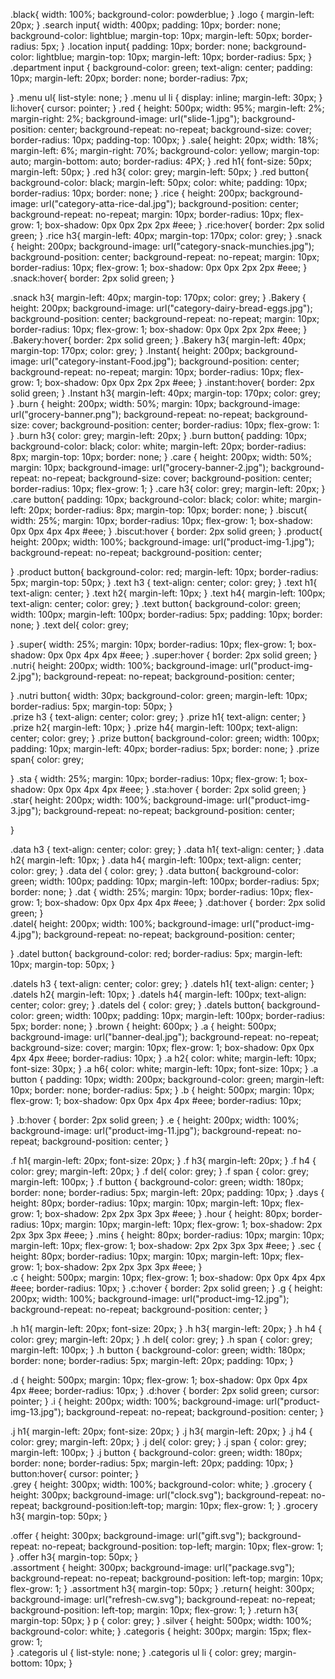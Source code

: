 .black{
    width: 100%;
    background-color: powderblue;
}
.logo {
    margin-left: 20px;
}
.search input{
    width: 400px;
    padding: 10px;
    border: none;
    background-color: lightblue;
    margin-top: 10px;
    margin-left: 50px;
    border-radius: 5px;
}
.location input{
    padding: 10px;
    border: none;
    background-color: lightblue;
    margin-top: 10px;
    margin-left: 10px;
    border-radius: 5px;
}
.department input {
    background-color: green;
    text-align: center;
    padding: 10px;
    margin-left: 20px;
    border: none;
    border-radius: 7px;
    
}
.menu ul{
   list-style: none;
}
.menu ul li {
   display: inline;
   margin-left: 30px;
}
li:hover{
  cursor: pointer;
}
.red {
   height: 500px;
   width: 95%;
   margin-left: 2%;
   margin-right: 2%;
   background-image: url("slide-1.jpg"); 
   background-position: center;
   background-repeat: no-repeat; 
   background-size: cover;
   border-radius: 10px;
   padding-top: 100px;
}
.sale{
   height: 20px;
   width: 18%;
   margin-left: 6%;
   margin-right: 70%;
   background-color: yellow;
   margin-top: auto;
   margin-bottom: auto;
   border-radius: 4PX;
}
.red h1{
   font-size: 50px;
   margin-left: 50px;
}
.red h3{
   color: grey;
   margin-left: 50px;
}
.red button{
   background-color: black;
   margin-left: 50px;
   color: white;
   padding: 10px;
   border-radius: 10px;
   border: none;
}
.rice {
  height: 200px;
  background-image: url("category-atta-rice-dal.jpg");
  background-position: center;
  background-repeat: no-repeat;
  margin: 10px;
  border-radius: 10px;
  flex-grow: 1;
  box-shadow: 0px 0px 2px 2px #eee;
}
.rice:hover{
  border: 2px solid green;
}
.rice h3{
   margin-left: 40px;
   margin-top: 170px;
   color: grey;
}
.snack {
  height: 200px;
  background-image: url("category-snack-munchies.jpg");
  background-position: center;
  background-repeat: no-repeat;
  margin: 10px;
  border-radius: 10px;
  flex-grow: 1;
  box-shadow: 0px 0px 2px 2px #eee;
}
.snack:hover{
  border: 2px solid green;
}

.snack h3{
  margin-left: 40px;
  margin-top: 170px;
  color: grey;
}
.Bakery {
  height: 200px;
   background-image: url("category-dairy-bread-eggs.jpg");
  background-position: center;
  background-repeat: no-repeat;
  margin: 10px;
  border-radius: 10px;
  flex-grow: 1;
  box-shadow: 0px 0px 2px 2px #eee;
}
.Bakery:hover{
  border: 2px solid green;
}
.Bakery h3{
 margin-left: 40px;
 margin-top: 170px;
 color: grey;
}
.Instant{
  height: 200px;
  background-image: url("category-instant-Food.jpg");
  background-position: center;
  background-repeat: no-repeat;
  margin: 10px;
  border-radius: 10px;
  flex-grow: 1;
  box-shadow: 0px 0px 2px 2px #eee;
}
.instant:hover{
  border: 2px solid green;
}
.Instant h3{
 margin-left: 40px;
 margin-top: 170px;
 color: grey;
}
.burn {
    height: 200px;
    width: 50%;
    margin: 10px;
    background-image: url("grocery-banner.png");
    background-repeat: no-repeat;
    background-size: cover;
    background-position: center;
    border-radius: 10px;
    flex-grow: 1:
}
.burn h3{
    color: grey;
    margin-left: 20px;
}
.burn button{
    padding: 10px;
    background-color: black;
    color: white;
    margin-left: 20px;
    border-radius: 8px;
    margin-top: 10px;
    border: none;
}
.care {
    height: 200px;
    width: 50%;
    margin: 10px;
    background-image: url("grocery-banner-2.jpg");
    background-repeat: no-repeat;
    background-size: cover;
    background-position: center;
    border-radius: 10px;
    flex-grow: 1;
}
.care h3{
    color: grey;
    margin-left: 20px;
}
.care button{
    padding: 10px;
    background-color: black;
    color: white;
    margin-left: 20px;
    border-radius: 8px;
    margin-top: 10px;
    border: none;
}
.biscut{
  width: 25%;
  margin: 10px;
  border-radius: 10px;
  flex-grow: 1;
  box-shadow: 0px 0px 4px 4px #eee;
}
.biscut:hover {
  border: 2px solid green;
}
.product{
  height: 200px;
  width: 100%;
  background-image: url("product-img-1.jpg");
  background-repeat: no-repeat;
  background-position: center;
  
}
.product button{
  background-color: red;
  margin-left: 10px;
  border-radius: 5px; 
  margin-top: 50px;
}
.text h3 {
 text-align: center;
 color: grey;
}
.text h1{
   text-align: center;
}
.text h2{
  margin-left: 10px;
}
.text h4{
  margin-left: 100px;
  text-align: center;
  color: grey;
}
.text button{
 background-color: green;
 width: 100px;
 margin-left: 100px;
 border-radius: 5px;
 padding: 10px;
 border: none;
}
.text del{
 color: grey;
  
}
.super{
  width: 25%;
  margin: 10px;
  border-radius: 10px;
  flex-grow: 1;
  box-shadow: 0px 0px 4px 4px #eee;
}
.super:hover {
  border: 2px solid green;
}    
.nutri{
  height: 200px;
  width: 100%;
  background-image: url("product-img-2.jpg");
  background-repeat: no-repeat;
  background-position: center;
  
}
.nutri button{
  width: 30px;
  background-color: green;
  margin-left: 10px;
  border-radius: 5px; 
  margin-top: 50px;
}  
.prize h3 {
 text-align: center;
 color: grey;
}
.prize h1{
   text-align: center;
}
.prize h2{
  margin-left: 10px;
}
.prize h4{
  margin-left: 100px;
  text-align: center;
  color: grey;
}
.prize button{
 background-color: green;
 width: 100px;
 padding: 10px;
 margin-left: 40px;
 border-radius: 5px;
 border: none;
}
.prize span{
 color: grey;
  
}
.sta {
  width: 25%;
  margin: 10px;
  border-radius: 10px;
  flex-grow: 1;
  box-shadow: 0px 0px 4px 4px #eee;
}
.sta:hover {
  border: 2px solid green;
}    
.star{
  height: 200px;
  width: 100%;
  background-image: url("product-img-3.jpg");
  background-repeat: no-repeat;
  background-position: center;
  
}

.data h3 {
 text-align: center;
 color: grey;
}
.data h1{
   text-align: center;
}
.data h2{
  margin-left: 10px;
}
.data h4{
  margin-left: 100px;
  text-align: center;
  color: grey;
}
.data del {
  color: grey;
}
.data button{
 background-color: green;
 width: 100px;
 padding: 10px;
 margin-left: 100px;
 border-radius: 5px;
 border: none;
}
.dat {
  width: 25%;
  margin: 10px;
  border-radius: 10px;
  flex-grow: 1;
  box-shadow: 0px 0px 4px 4px #eee;
}
.dat:hover {
  border: 2px solid green;
}    
.datel{
  height: 200px;
  width: 100%;
  background-image: url("product-img-4.jpg");
  background-repeat: no-repeat;
  background-position: center;
  
}
.datel button{
  background-color: red;
  border-radius: 5px;
  margin-left: 10px;
  margin-top: 50px;
}
    

.datels h3 {
 text-align: center;
 color: grey;
}
.datels h1{
   text-align: center;
}
.datels h2{
  margin-left: 10px;
}
.datels h4{
  margin-left: 100px;
  text-align: center;
  color: grey;
}
.datels del {
  color: grey;
}
.datels button{
 background-color: green;
 width: 100px;
 padding: 10px;
 margin-left: 100px;
 border-radius: 5px;
 border: none;
}
.brown {
  height: 600px;
}
.a {
  height: 500px;
  background-image: url("banner-deal.jpg");
  background-repeat: no-repeat;
  background-size: cover;
  margin: 10px;
  flex-grow: 1;
  box-shadow: 0px 0px 4px 4px #eee;
  border-radius: 10px;
} 
.a h2{
  color: white;
  margin-left: 10px;
  font-size: 30px;
}
.a h6{
  color: white;
  margin-left: 10px;
  font-size: 10px;
}
.a button {
  padding: 10px;
  width: 200px;
  background-color: green;
  margin-left: 10px;
  border: none;
  border-radius: 5px;
}
.b {
  height: 500px;
  margin: 10px;
  flex-grow: 1;
  box-shadow: 0px 0px 4px 4px #eee;
  border-radius: 10px;

}
.b:hover {
 border: 2px solid green;
}
.e {
  height: 200px;
  width: 100%;
  background-image: url("product-img-11.jpg");
  background-repeat: no-repeat;
  background-position: center;
}

.f h1{
 margin-left: 20px;
 font-size: 20px;
}
.f h3{
  margin-left: 20px;
}
.f h4 {
  color: grey;
  margin-left: 20px;
}
.f del{
  color: grey;
}
.f span {
 color: grey;
 margin-left: 100px;
}
.f button {
 background-color: green;
 width: 180px;
 border: none;
 border-radius: 5px;
 margin-left: 20px;
 padding: 10px;
}
.days {
  height: 80px;
  border-radius: 10px;
  margin: 10px;
  margin-left: 10px;
  flex-grow: 1;
  box-shadow: 2px 2px 3px 3px #eee;
}
.hour {
  height: 80px;
  border-radius: 10px;
  margin: 10px;
  margin-left: 10px;
  flex-grow: 1;
  box-shadow: 2px 2px 3px 3px #eee;
}
.mins {
  height: 80px;
  border-radius: 10px;
  margin: 10px;
  margin-left: 10px;
  flex-grow: 1;
  box-shadow: 2px 2px 3px 3px #eee;
}
.sec {
  height: 80px;
  border-radius: 10px;
  margin: 10px;
  margin-left: 10px;
  flex-grow: 1;
  box-shadow: 2px 2px 3px 3px #eee;
}            
.c {
  height: 500px;
  margin: 10px;
  flex-grow: 1;
  box-shadow: 0px 0px 4px 4px #eee;
  border-radius: 10px;
}
.c:hover {
 border: 2px solid green;
}
.g {
  height: 200px;
  width: 100%;
  background-image: url("product-img-12.jpg");
  background-repeat: no-repeat;
  background-position: center;
}

.h h1{
 margin-left: 20px;
 font-size: 20px;
}
.h h3{
  margin-left: 20px;
}
.h h4 {
  color: grey;
  margin-left: 20px;
}
.h del{
  color: grey;
}
.h span {
 color: grey;
 margin-left: 100px;
}
.h button {
 background-color: green;
 width: 180px;
 border: none;
 border-radius: 5px;
 margin-left: 20px;
 padding: 10px;
} 
  
.d {
  height: 500px;
  margin: 10px;
  flex-grow: 1;
  box-shadow: 0px 0px 4px 4px #eee;
  border-radius: 10px;
} 
.d:hover {
 border: 2px solid green;
 cursor: pointer;
}
.i {
  height: 200px;
  width: 100%;
  background-image: url("product-img-13.jpg");
  background-repeat: no-repeat;
  background-position: center;
}

.j h1{
 margin-left: 20px;
 font-size: 20px;
}
.j h3{
  margin-left: 20px;
}
.j h4 {
  color: grey;
  margin-left: 20px;
}
.j del{
  color: grey;
}
.j span {
 color: grey;
 margin-left: 100px;
}
.j button {
 background-color: green;
 width: 180px;
 border: none;
 border-radius: 5px;
 margin-left: 20px;
 padding: 10px;
} 
button:hover{
 cursor: pointer;
}  
.grey {
 height: 300px;
 width: 100%;
 background-color: white;
}
.grocery {
 height: 300px;
 background-image: url("clock.svg");
 background-repeat: no-repeat;
 background-position:left-top;
 margin: 10px;
 flex-grow: 1;
}
.grocery h3{
 margin-top: 50px;
}

.offer {
  height: 300px;
  background-image: url("gift.svg");
  background-repeat: no-repeat;
  background-position: top-left;
  margin: 10px;
  flex-grow: 1;
}
.offer h3{
 margin-top: 50px;
}   
.assortment {
 height: 300px;
 background-image: url("package.svg");
 background-repeat: no-repeat;
 background-position: left-top;
 margin: 10px;
 flex-grow: 1;
}
.assortment h3{
 margin-top: 50px;
} 
.return{
 height: 300px;
 background-image: url("refresh-cw.svg");
 background-repeat: no-repeat;
 background-position: left-top;
 margin: 10px;
 flex-grow: 1;
}
.return h3{
 margin-top: 50px;
} 
p {
 color: grey;
}
.silver {
 height: 500px;
 width: 100%;
 background-color: white;
}
.categoris {
  height: 300px;
  margin: 15px;
  flex-grow: 1;  
}
.categoris ul {
  list-style: none;
}
.categoris ul li {
  color: grey;
  margin-bottom: 10px;
}
